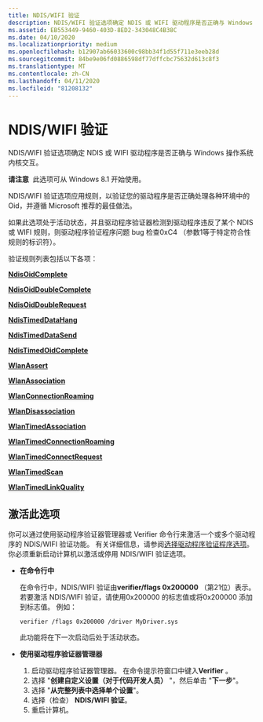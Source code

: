 ```yaml
---
title: NDIS/WIFI 验证
description: NDIS/WIFI 验证选项确定 NDIS 或 WIFI 驱动程序是否正确与 Windows 操作系统内核交互。
ms.assetid: EB553449-9460-403D-8ED2-343048C4B38C
ms.date: 04/10/2020
ms.localizationpriority: medium
ms.openlocfilehash: b12907ab66033600c98bb34f1d55f711e3eeb28d
ms.sourcegitcommit: 84be9e06fd0886598df77dffcbc75632d613c8f3
ms.translationtype: MT
ms.contentlocale: zh-CN
ms.lasthandoff: 04/11/2020
ms.locfileid: "81208132"
---
```

# <a name="ndiswifi-verification"></a>NDIS/WIFI 验证

NDIS/WIFI 验证选项确定 NDIS 或 WIFI 驱动程序是否正确与 Windows 操作系统内核交互。

**请注意**  此选项可从 Windows 8.1 开始使用。

NDIS/WIFI 验证选项应用规则，以验证您的驱动程序是否正确处理各种环境中的 Oid，并遵循 Microsoft 推荐的最佳做法。

如果此选项处于活动状态，并且驱动程序验证器检测到驱动程序违反了某个 NDIS 或 WIFI 规则，则驱动程序验证程序问题 bug 检查0xC4 （参数1等于特定符合性规则的标识符）。

验证规则列表包括以下各项：

[**NdisOidComplete**](https://docs.microsoft.com/windows-hardware/drivers/devtest/ndis-ndisoidcomplete)

[**NdisOidDoubleComplete**](https://docs.microsoft.com/windows-hardware/drivers/devtest/ndis-ndisoiddoublecomplete)

[**NdisOidDoubleRequest**](https://docs.microsoft.com/windows-hardware/drivers/devtest/ndis-ndisoiddoublerequest)

[**NdisTimedDataHang**](https://docs.microsoft.com/windows-hardware/drivers/devtest/ndis-ndistimeddatahang)

[**NdisTimedDataSend**](https://docs.microsoft.com/windows-hardware/drivers/devtest/ndis-ndistimeddatasend)

[**NdisTimedOidComplete**](https://docs.microsoft.com/windows-hardware/drivers/devtest/ndis-ndistimedoidcomplete)

[**WlanAssert**](https://docs.microsoft.com/windows-hardware/drivers/devtest/ndis-wlanassert)

[**WlanAssociation**](https://docs.microsoft.com/windows-hardware/drivers/devtest/ndis-wlanassociation)

[**WlanConnectionRoaming**](https://docs.microsoft.com/windows-hardware/drivers/devtest/ndis-wlanconnectionroaming)

[**WlanDisassociation**](https://docs.microsoft.com/windows-hardware/drivers/devtest/ndis-wlandisassociation)

[**WlanTimedAssociation**](https://docs.microsoft.com/windows-hardware/drivers/devtest/ndis-wlantimedassociation)

[**WlanTimedConnectionRoaming**](https://docs.microsoft.com/windows-hardware/drivers/devtest/ndis-wlantimedconnectionroaming)

[**WlanTimedConnectRequest**](https://docs.microsoft.com/windows-hardware/drivers/devtest/ndis-wlantimedconnectrequest)

[**WlanTimedScan**](https://docs.microsoft.com/windows-hardware/drivers/devtest/ndis-wlantimedscan)

[**WlanTimedLinkQuality**](https://docs.microsoft.com/windows-hardware/drivers/devtest/ndis-wlantimedlinkquality)

## <a name="span-idactivating_this_optionspanspan-idactivating_this_optionspanspan-idactivating_this_optionspanactivating-this-option"></a><span id="Activating_this_option"></span><span id="activating_this_option"></span><span id="ACTIVATING_THIS_OPTION"></span>激活此选项


你可以通过使用驱动程序验证器管理器或 Verifier 命令行来激活一个或多个驱动程序的 NDIS/WIFI 验证功能。 有关详细信息，请参阅[选择驱动程序验证程序选项](selecting-driver-verifier-options.md)。 你必须重新启动计算机以激活或停用 NDIS/WIFI 验证选项。

-   **在命令行中**

    在命令行中，NDIS/WIFI 验证由**verifier/flags 0x200000** （第21位）表示。 若要激活 NDIS/WIFI 验证，请使用0x200000 的标志值或将0x200000 添加到标志值。 例如：

    ```
    verifier /flags 0x200000 /driver MyDriver.sys
    ```

    此功能将在下一次启动后处于活动状态。

-   **使用驱动程序验证器管理器**

    1.  启动驱动程序验证器管理器。 在命令提示符窗口中键入**Verifier** 。
    2.  选择 "**创建自定义设置（对于代码开发人员）** "，然后单击 "**下一步**"。
    3.  选择 "**从完整列表中选择单个设置**"。
    4.  选择（检查） **NDIS/WIFI 验证**。
    5.  重启计算机。

 

 





